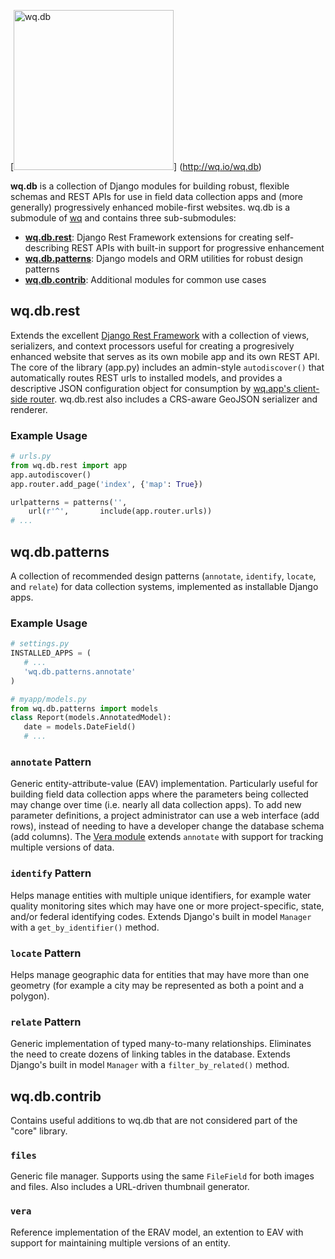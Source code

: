 [<img src="https://raw.github.com/wq/wq/master/images/512/wq.db.png"
  width="256" height="256"
  alt="wq.db">]
  (http://wq.io/wq.db)
  
**wq.db** is a collection of Django modules for building robust, flexible schemas and REST APIs for use in field data collection apps and (more generally) progressively enhanced mobile-first websites.  wq.db is a submodule of [wq](http://wq.io) and contains three sub-submodules:
* [**wq.db.rest**](#wqdbrest): Django Rest Framework extensions for creating self-describing REST APIs with built-in support for progressive enhancement
* [**wq.db.patterns**](#wqdbpatterns): Django models and ORM utilities for robust design patterns
* [**wq.db.contrib**](#wqdbcontrib): Additional modules for common use cases

## wq.db.rest
Extends the excellent [Django Rest Framework](http://django-rest-framework.org) with a collection of views, serializers, and context processors useful for creating a progresively enhanced website that serves as its own mobile app and its own REST API.  The core of the library (app.py) includes an admin-style `autodiscover()` that automatically routes REST urls to installed models, and provides a descriptive JSON configuration object for consumption by [wq.app's client-side router](https://github.com/wq/wq.app#project-layout).  wq.db.rest also includes a CRS-aware GeoJSON serializer and renderer.

### Example Usage

```python
# urls.py
from wq.db.rest import app
app.autodiscover()
app.router.add_page('index', {'map': True})

urlpatterns = patterns('',
    url(r'^',       include(app.router.urls))
# ...
```

## wq.db.patterns

A collection of recommended design patterns (`annotate`, `identify`, `locate`, and `relate`) for data collection systems, implemented as installable Django apps.

### Example Usage

```python
# settings.py
INSTALLED_APPS = (
   # ...
   'wq.db.patterns.annotate'
)

# myapp/models.py
from wq.db.patterns import models
class Report(models.AnnotatedModel):
   date = models.DateField()
   # ...
```

### `annotate` Pattern
Generic entity-attribute-value (EAV) implementation.  Particularly useful for building field data collection apps where the parameters being collected may change over time (i.e. nearly all data collection apps).  To add new parameter definitions, a project administrator can use a web interface (add rows), instead of needing to have a developer change the database schema (add columns).  The [Vera module](#vera) extends `annotate` with support for tracking multiple versions of data.


### `identify` Pattern
Helps manage entities with multiple unique identifiers, for example water quality monitoring sites which may have one or more project-specific, state, and/or federal identifying codes.  Extends Django's built in model `Manager` with a `get_by_identifier()` method.

### `locate` Pattern
Helps manage geographic data for entities that may have more than one geometry (for example a city may be represented as both a point and a polygon).

### `relate` Pattern
Generic implementation of typed many-to-many relationships.  Eliminates the need to create dozens of linking tables in the database.  Extends Django's built in model `Manager` with a `filter_by_related()` method.

## wq.db.contrib
Contains useful additions to wq.db that are not considered part of the "core" library.

### `files`
Generic file manager.  Supports using the same `FileField` for both images and files.  Also includes a URL-driven thumbnail generator.

### `vera`
Reference implementation of the ERAV model, an extention to EAV with support for maintaining multiple versions of an entity.
